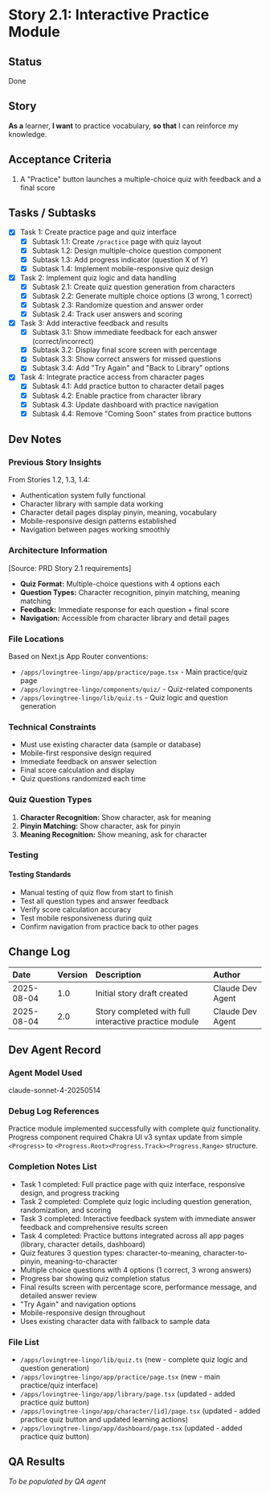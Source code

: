 # Story 2.1: Interactive Practice Module

## Status
Done

## Story
**As a** learner,
**I want** to practice vocabulary,
**so that** I can reinforce my knowledge.

## Acceptance Criteria
1. A "Practice" button launches a multiple-choice quiz with feedback and a final score

## Tasks / Subtasks
- [x] Task 1: Create practice page and quiz interface
  - [x] Subtask 1.1: Create `/practice` page with quiz layout
  - [x] Subtask 1.2: Design multiple-choice question component
  - [x] Subtask 1.3: Add progress indicator (question X of Y)
  - [x] Subtask 1.4: Implement mobile-responsive quiz design
- [x] Task 2: Implement quiz logic and data handling
  - [x] Subtask 2.1: Create quiz question generation from characters
  - [x] Subtask 2.2: Generate multiple choice options (3 wrong, 1 correct)
  - [x] Subtask 2.3: Randomize question and answer order
  - [x] Subtask 2.4: Track user answers and scoring
- [x] Task 3: Add interactive feedback and results
  - [x] Subtask 3.1: Show immediate feedback for each answer (correct/incorrect)
  - [x] Subtask 3.2: Display final score screen with percentage
  - [x] Subtask 3.3: Show correct answers for missed questions
  - [x] Subtask 3.4: Add "Try Again" and "Back to Library" options
- [x] Task 4: Integrate practice access from character pages
  - [x] Subtask 4.1: Add practice button to character detail pages
  - [x] Subtask 4.2: Enable practice from character library
  - [x] Subtask 4.3: Update dashboard with practice navigation
  - [x] Subtask 4.4: Remove "Coming Soon" states from practice buttons

## Dev Notes

### Previous Story Insights
From Stories 1.2, 1.3, 1.4:
- Authentication system fully functional
- Character library with sample data working
- Character detail pages display pinyin, meaning, vocabulary
- Mobile-responsive design patterns established
- Navigation between pages working smoothly

### Architecture Information
[Source: PRD Story 2.1 requirements]
- **Quiz Format:** Multiple-choice questions with 4 options each
- **Question Types:** Character recognition, pinyin matching, meaning matching
- **Feedback:** Immediate response for each question + final score
- **Navigation:** Accessible from character library and detail pages

### File Locations
Based on Next.js App Router conventions:
- `/apps/lovingtree-lingo/app/practice/page.tsx` - Main practice/quiz page
- `/apps/lovingtree-lingo/components/quiz/` - Quiz-related components
- `/apps/lovingtree-lingo/lib/quiz.ts` - Quiz logic and question generation

### Technical Constraints
- Must use existing character data (sample or database)
- Mobile-first responsive design required
- Immediate feedback on answer selection
- Final score calculation and display
- Quiz questions randomized each time

### Quiz Question Types
1. **Character Recognition:** Show character, ask for meaning
2. **Pinyin Matching:** Show character, ask for pinyin
3. **Meaning Recognition:** Show meaning, ask for character

### Testing
#### Testing Standards
- Manual testing of quiz flow from start to finish
- Test all question types and answer feedback
- Verify score calculation accuracy
- Test mobile responsiveness during quiz
- Confirm navigation from practice back to other pages

## Change Log
| Date | Version | Description | Author |
| :--- | :--- | :--- | :--- |
| 2025-08-04 | 1.0 | Initial story draft created | Claude Dev Agent |
| 2025-08-04 | 2.0 | Story completed with full interactive practice module | Claude Dev Agent |

## Dev Agent Record
### Agent Model Used
claude-sonnet-4-20250514

### Debug Log References
Practice module implemented successfully with complete quiz functionality. Progress component required Chakra UI v3 syntax update from simple `<Progress>` to `<Progress.Root><Progress.Track><Progress.Range>` structure.

### Completion Notes List
- Task 1 completed: Full practice page with quiz interface, responsive design, and progress tracking
- Task 2 completed: Complete quiz logic including question generation, randomization, and scoring
- Task 3 completed: Interactive feedback system with immediate answer feedback and comprehensive results screen
- Task 4 completed: Practice buttons integrated across all app pages (library, character details, dashboard)
- Quiz features 3 question types: character-to-meaning, character-to-pinyin, meaning-to-character
- Multiple choice questions with 4 options (1 correct, 3 wrong answers)
- Progress bar showing quiz completion status
- Final results screen with percentage score, performance message, and detailed answer review
- "Try Again" and navigation options
- Mobile-responsive design throughout
- Uses existing character data with fallback to sample data

### File List
- `/apps/lovingtree-lingo/lib/quiz.ts` (new - complete quiz logic and question generation)
- `/apps/lovingtree-lingo/app/practice/page.tsx` (new - main practice/quiz interface)
- `/apps/lovingtree-lingo/app/library/page.tsx` (updated - added practice quiz button)
- `/apps/lovingtree-lingo/app/character/[id]/page.tsx` (updated - added practice quiz button and updated learning actions)
- `/apps/lovingtree-lingo/app/dashboard/page.tsx` (updated - added practice quiz button)

## QA Results
_To be populated by QA agent_